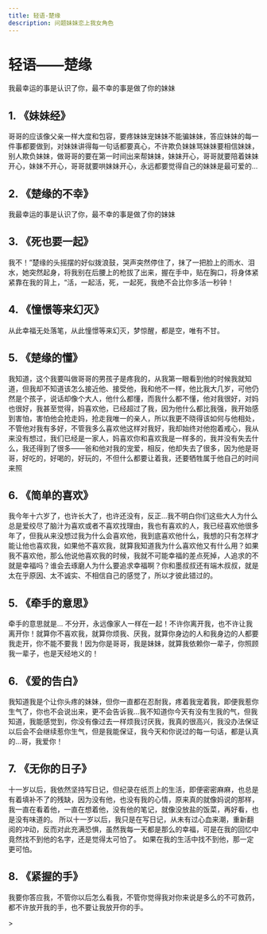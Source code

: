 ```yaml
---
title: 轻语-楚缘
description: 问题妹妹恋上我女角色
---
```



# 轻语——楚缘
我最幸运的事是认识了你，最不幸的事是做了你的妹妹
## 1. 《妹妹经》
哥哥的应该像父亲一样大度和包容，要疼妹妹宠妹妹不能骗妹妹，答应妹妹的每一件事都要做到，对妹妹讲得每一句话都要真心，不许欺负妹妹骂妹妹要相信妹妹，别人欺负妹妹，做哥哥的要在第一时间出来帮妹妹，妹妹开心，哥哥就要陪着妹妹开心，妹妹不开心，哥哥就要哄妹妹开心，永远都要觉得自己的妹妹是最可爱的…


## 2. 《楚缘的不幸》
我最幸运的事是认识了你，最不幸的事是做了你的妹妹

## 3. 《死也要一起》
我不！”楚缘的头摇摆的好似拨浪鼓，哭声突然停住了，抹了一把脸上的雨水、泪水，她突然起身，将我别在后腰上的枪拔了出来，握在手中，贴在胸口，将身体紧紧靠在我的背上，“活，一起活，死，一起死，我绝不会比你多活一秒钟！
## 4. 《憧憬等来幻灭》
从此幸福无处落笔，从此憧憬等来幻灭，梦惊醒，都是空，唯有不甘。

## 5. 《楚缘的懂》
我知道，这个我要叫做哥哥的男孩子是疼我的，从我第一眼看到他的时候我就知道，但我却不知道该怎么接近他、接受他，我和他不一样，他比我大几岁，可他仍然是个孩子，说话却像个大人，他什么都懂，而我什么都不懂，他对我很好，对妈也很好，我甚至觉得，妈喜欢他，已经超过了我，因为他什么都比我强，我开始感到害怕，害怕他会抢走妈，抢走我唯一的亲人，所以我更不晓得该如何与他相处，不管他对我有多好，不管我多么喜欢他这样对我好，我却始终对他抱着戒心，我从来没有想过，我们已经是一家人，妈喜欢你和喜欢我是一样多的，我并没有失去什么，我还得到了很多――爸和他对我的宠爱，相反，他却失去了很多，因为他是哥哥，好吃的，好喝的，好玩的，不但什么都要让着我，还要牺牲属于他自己的时间来照

## 6. 《简单的喜欢》
我今年十六岁了，也许长大了，也许还没有，反正…我不明白你们这些大人为什么总是爱绞尽了脑汁为喜欢或者不喜欢找理由，我也有喜欢的人，我已经喜欢他很多年了，但我从来没想过我为什么会喜欢他，我到底喜欢他什么，我想的只有怎样才能让他也喜欢我，如果他不喜欢我，就算我知道我为什么喜欢他又有什么用？如果我不喜欢他，那么他说他喜欢我的时候，我就不可能幸福的差点死掉，人追求的不就是幸福吗？谁会去琢磨人为什么要追求幸福啊？你和墨叔叔还有端木叔叔，就是太在乎原因、太不诚实、不相信自己的感觉了，所以才彼此错过的。
## 5. 《牵手的意思》
牵手的意思就是... 不分开，永远像家人一样在一起！不许你离开我，也不许让我离开你！就算你不喜欢我，就算你烦我、厌我，就算你身边的人和我身边的人都要我走开，你不能不要我！因为你是哥哥，我是妹妹，就算我依赖你一辈子，你照顾我一辈子，也是天经地义的！

## 6. 《爱的告白》
我知道我是个让你头疼的妹妹，但你一直都在忍耐我，疼着我宠着我，即便我惹你生气了，你也不会说出来，更不会告诉我...我不知道你今天有没有生我的气，但我知道，我能感觉到，你没有像过去一样烦我讨厌我，我真的很高兴，我没办法保证以后会不会继续惹你生气，但是我能保证，我今天和你说过的每一句话，都是认真的...哥，我爱你！

## 7. 《无你的日子》
十一岁以后，我依然坚持写日记，但纪录在纸页上的生活，即便密密麻麻，也总是有着填补不了的残缺，因为没有他，也没有我的心情，原来真的就像妈说的那样，我一直在看着他，一直在想着他，没有他的笔记，就像没放盐的饭菜，再好看，也是没有味道的。 所以十一岁以后，我只是在写日记，从未有过心血来潮，重新翻阅的冲动，反而对此充满恐惧，虽然我每一天都是那么的幸福，可是在我的回忆中竟然找不到他的名字，还是觉得太可怕了。 如果在我的生活中找不到他，那一定更可怕。

## 8. 《紧握的手》
我要你答应我，不管你以后怎么看我，不管你觉得我对你来说是多么的不可救药，都不许放开我的手，也不要让我放开你的手。

<comment/>>